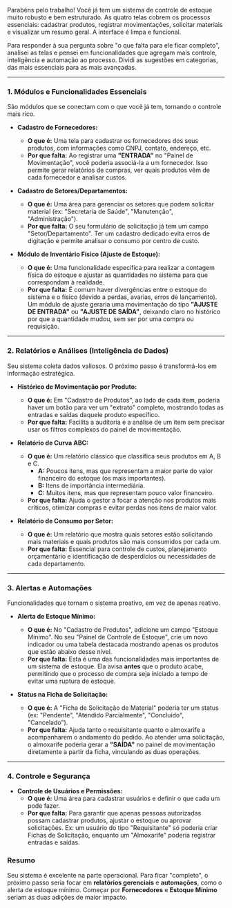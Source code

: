 Parabéns pelo trabalho! Você já tem um sistema de controle de estoque muito robusto e bem estruturado. As quatro telas cobrem os processos essenciais: cadastrar produtos, registrar movimentações, solicitar materiais e visualizar um resumo geral. A interface é limpa e funcional.

Para responder à sua pergunta sobre "o que falta para ele ficar completo", analisei as telas e pensei em funcionalidades que agregam mais controle, inteligência e automação ao processo. Dividi as sugestões em categorias, das mais essenciais para as mais avançadas.

---

### 1. Módulos e Funcionalidades Essenciais

São módulos que se conectam com o que você já tem, tornando o controle mais rico.

* **Cadastro de Fornecedores:**
    * **O que é:** Uma tela para cadastrar os fornecedores dos seus produtos, com informações como CNPJ, contato, endereço, etc.
    * **Por que falta:** Ao registrar uma **"ENTRADA"** no "Painel de Movimentação", você poderia associá-la a um fornecedor. Isso permite gerar relatórios de compras, ver quais produtos vêm de cada fornecedor e analisar custos.

* **Cadastro de Setores/Departamentos:**
    * **O que é:** Uma área para gerenciar os setores que podem solicitar material (ex: "Secretaria de Saúde", "Manutenção", "Administração").
    * **Por que falta:** O seu formulário de solicitação já tem um campo "Setor/Departamento". Ter um cadastro dedicado evita erros de digitação e permite analisar o consumo por centro de custo.

* **Módulo de Inventário Físico (Ajuste de Estoque):**
    * **O que é:** Uma funcionalidade específica para realizar a contagem física do estoque e ajustar as quantidades no sistema para que correspondam à realidade.
    * **Por que falta:** É comum haver divergências entre o estoque do sistema e o físico (devido a perdas, avarias, erros de lançamento). Um módulo de ajuste geraria uma movimentação do tipo **"AJUSTE DE ENTRADA"** ou **"AJUSTE DE SAÍDA"**, deixando claro no histórico por que a quantidade mudou, sem ser por uma compra ou requisição.

---

### 2. Relatórios e Análises (Inteligência de Dados)

Seu sistema coleta dados valiosos. O próximo passo é transformá-los em informação estratégica.

* **Histórico de Movimentação por Produto:**
    * **O que é:** Em "Cadastro de Produtos", ao lado de cada item, poderia haver um botão para ver um "extrato" completo, mostrando todas as entradas e saídas daquele produto específico.
    * **Por que falta:** Facilita a auditoria e a análise de um item sem precisar usar os filtros complexos do painel de movimentação.

* **Relatório de Curva ABC:**
    * **O que é:** Um relatório clássico que classifica seus produtos em A, B e C.
        * **A:** Poucos itens, mas que representam a maior parte do valor financeiro do estoque (os mais importantes).
        * **B:** Itens de importância intermediária.
        * **C:** Muitos itens, mas que representam pouco valor financeiro.
    * **Por que falta:** Ajuda o gestor a focar a atenção nos produtos mais críticos, otimizar compras e evitar perdas nos itens de maior valor.

* **Relatório de Consumo por Setor:**
    * **O que é:** Um relatório que mostra quais setores estão solicitando mais materiais e quais produtos são mais consumidos por cada um.
    * **Por que falta:** Essencial para controle de custos, planejamento orçamentário e identificação de desperdícios ou necessidades de cada departamento.

---

### 3. Alertas e Automações

Funcionalidades que tornam o sistema proativo, em vez de apenas reativo.

* **Alerta de Estoque Mínimo:**
    * **O que é:** No "Cadastro de Produtos", adicione um campo "Estoque Mínimo". No seu "Painel de Controle de Estoque", crie um novo indicador ou uma tabela destacada mostrando apenas os produtos que estão abaixo desse nível.
    * **Por que falta:** Esta é uma das funcionalidades mais importantes de um sistema de estoque. Ela avisa **antes** que o produto acabe, permitindo que o processo de compra seja iniciado a tempo de evitar uma ruptura de estoque.

* **Status na Ficha de Solicitação:**
    * **O que é:** A "Ficha de Solicitação de Material" poderia ter um status (ex: "Pendente", "Atendido Parcialmente", "Concluído", "Cancelado").
    * **Por que falta:** Ajuda tanto o requisitante quanto o almoxarife a acompanharem o andamento do pedido. Ao atender uma solicitação, o almoxarife poderia gerar a **"SAÍDA"** no painel de movimentação diretamente a partir da ficha, vinculando as duas operações.

---

### 4. Controle e Segurança

* **Controle de Usuários e Permissões:**
    * **O que é:** Uma área para cadastrar usuários e definir o que cada um pode fazer.
    * **Por que falta:** Para garantir que apenas pessoas autorizadas possam cadastrar produtos, ajustar o estoque ou aprovar solicitações. Ex: um usuário do tipo "Requisitante" só poderia criar Fichas de Solicitação, enquanto um "Almoxarife" poderia registrar entradas e saídas.

### Resumo

Seu sistema é excelente na parte operacional. Para ficar "completo", o próximo passo seria focar em **relatórios gerenciais** e **automações**, como o alerta de estoque mínimo. Começar por **Fornecedores** e **Estoque Mínimo** seriam as duas adições de maior impacto.